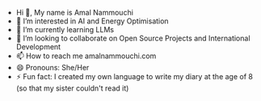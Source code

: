 -  Hi 👋, My name is Amal Nammouchi
- 👀 I’m interested in AI and Energy Optimisation
- 🌱 I’m currently learning LLMs
- 💞️ I’m looking to collaborate on Open Source Projects and International Development
- 📫 How to reach me amalnammouchi.com
- 😄 Pronouns: She/Her
- ⚡ Fun fact: I created my own language to write my diary at the age of 8 (so that my sister couldn't read it)

<!---
AmalNamm/AmalNamm is a ✨ special ✨ repository because its `README.md` (this file) appears on your GitHub profile.
You can click the Preview link to take a look at your changes.
--->
